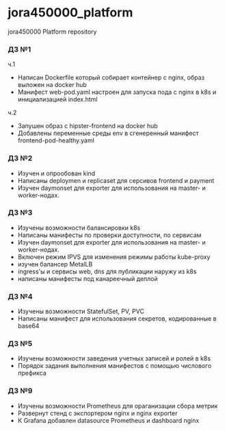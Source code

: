 # jora450000_platform
jora450000 Platform repository

### ДЗ №1
ч.1
- Написан Dockerfile который собирает контейнер с nginx, образ выложен на docker hub
- Манифест web-pod.yaml настроен для запуска пода с nginx в k8s и инициализацией index.html

ч.2 
- Запушен образ с hipster-frontend на docker hub
- Добавлены переменные среды env в сгенеренный манифест frontend-pod-healthy.yaml

### ДЗ №2
- Изучен и опрообован kind
- Написаны deploymen и replicaset для серсивов frontend и payment
- Изучен daymonset для exporter для использования на master- и worker-нодах.
### ДЗ №3
- Изучены возможности балансировки k8s
- Написаны манифесты по проверки доступности, по сервисам
- Изучен daymonset для exporter для использования на master- и worker-нодах.
- Включен режим IPVS для изменения режимы работы kube-proxy
- изучен балансер MetalLB
- ingress'ы и сервисы web, dns  для публикации наружу из k8s
- написаны манифесты под канареечный деплой
### ДЗ №4
- Изучены возможности StatefulSet, PV, PVC
- Написаны манифест  для использования секретов, кодированные в base64 
### ДЗ №5
- Изучены возможности заведения учетных записей и ролей в k8s
- Порядок задания выполнения манифестов с помощью числового префикса
### ДЗ №9
- Изучены возможности Prometheus для ораганизации сбора метрик
- Развернут стенд с экспортером nginx и nginx exporter 
- К Grafana добавлен datasource Prometheus и dashboard nginx
